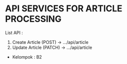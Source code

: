 # API SERVICES FOR ARTICLE PROCESSING

List API :
1. Create Article (POST) →  .../api/article
2. Update Article (PATCH) → .../api/article

- Kelompok : B2

